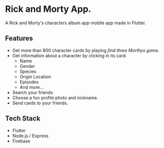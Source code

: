 # Rick and Morty App.

A Rick and Morty's characters album app mobile app made in Flutter.

## Features

* Get more than 800 character cards by playing _find three Morthys game_.
* Get information about a character by clicking in its card.
    * Name
    * Gender
    * Species
    * Origin Location
    * Episodes
    * And more...
* Search your friends.
* Choose a fun profile photo and nickname.
* Send cards to your friends.

## Tech Stack
- Flutter
- Node.js / Express
- Firebase 
